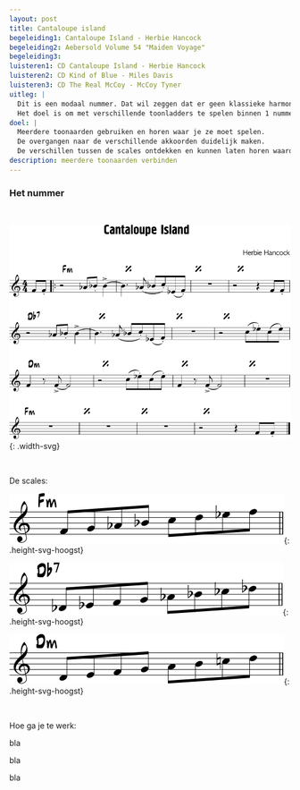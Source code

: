 ```yaml
---
layout: post
title: Cantaloupe island
begeleiding1: Cantaloupe Island - Herbie Hancock
begeleiding2: Aebersold Volume 54 "Maiden Voyage"
begeleiding3:
luisteren1: CD Cantaloupe Island - Herbie Hancock
luisteren2: CD Kind of Blue - Miles Davis
luisteren3: CD The Real McCoy - McCoy Tyner
uitleg: |
  Dit is een modaal nummer. Dat wil zeggen dat er geen klassieke harmonische structuur in zit, maar eerder met modi of met klankkleuren.
  Het doel is om met verschillende toonladders te spelen binnen 1 nummer, te horen waar je zit in het schema en mooie overgangen te maken van de éne toonladder naar de andere.
doel: |
  Meerdere toonaarden gebruiken en horen waar je ze moet spelen.
  De overgangen naar de verschillende akkoorden duidelijk maken.
  De verschillen tussen de scales ontdekken en kunnen laten horen waardoor het schema ook goed te horen is in je solo.
description: meerdere toonaarden verbinden
---
```



### Het nummer

<br>

![Cantaloupe Island nummer](/assets/img/07-ca/Cantaloupe-island.svg "Cantaloupe Island nummer "){: .width-svg}

<br>

De scales:

![Cantaloupe Island Fm scale](/assets/img/07-ca/Cantaloupe-island-Fm.svg "Cantaloupe Island Fm scale"){: .height-svg-hoogst}

![Cantaloupe Island Db scale](/assets/img/07-ca/Cantaloupe-island-Db.svg "Cantaloupe Island Db scale"){: .height-svg-hoogst}

![Cantaloupe Island Dm scale](/assets/img/07-ca/Cantaloupe-island-Dm.svg "Cantaloupe Island Dm scale"){: .height-svg-hoogst}

<br>

Hoe ga je te werk:

bla

bla

bla
